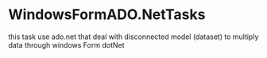 # WindowsFormADO.NetTasks
this task use ado.net that deal with disconnected model (dataset) to multiply data through windows Form dotNet 
